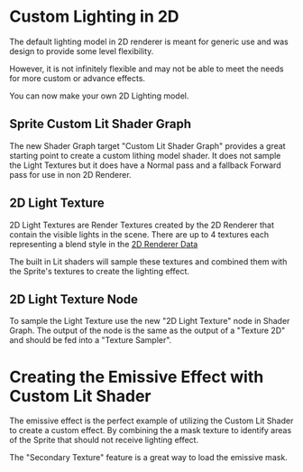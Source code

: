 # Custom Lighting in 2D

The default lighting model in 2D renderer is meant for generic use and was design to provide some level flexibility.

However, it is not infinitely flexible and may not be able to meet the needs for more custom or advance effects.

You can now make your own 2D Lighting model.

## Sprite Custom Lit Shader Graph
The new Shader Graph target "Custom Lit Shader Graph" provides a great starting point to create a custom lithing model shader. It does not sample the Light Textures but it does have a Normal pass and a fallback Forward pass for use in non 2D Renderer.

## 2D Light Texture
2D Light Textures are Render Textures created by the 2D Renderer that contain the visible lights in the scene. There are up to 4 textures each representing a blend style in the [2D Renderer Data](2DRendererData_overview.md)

The built in Lit shaders will sample these textures and combined them with the Sprite's textures to create the lighting effect.

## 2D Light Texture Node
To sample the Light Texture use the new "2D Light Texture" node in Shader Graph. The output of the node is the same as the output of a "Texture 2D" and should be fed into a "Texture Sampler".

# Creating the Emissive Effect with Custom Lit Shader
The emissive effect is the perfect example of utilizing the Custom Lit Shader to create a custom effect. By combining the a mask texture to identify areas of the Sprite that should not receive lighting effect.

The "Secondary Texture" feature is a great way to load the emissive mask.

